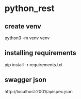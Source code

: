 # python_rest

## create venv
python3 -m venv venv


## installing requirements
pip install -r requirements.txt

## swagger json
http://localhost:2001/apispec.json
